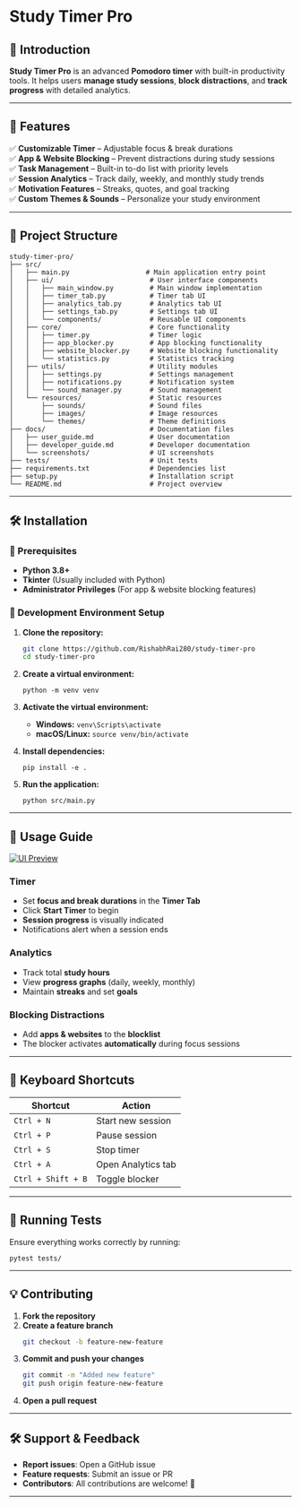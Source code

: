 # Study Timer Pro

## 🚀 Introduction
**Study Timer Pro** is an advanced **Pomodoro timer** with built-in productivity tools. It helps users **manage study sessions**, **block distractions**, and **track progress** with detailed analytics.  

---

## 📌 Features
✅ **Customizable Timer** – Adjustable focus & break durations  
✅ **App & Website Blocking** – Prevent distractions during study sessions  
✅ **Task Management** – Built-in to-do list with priority levels  
✅ **Session Analytics** – Track daily, weekly, and monthly study trends  
✅ **Motivation Features** – Streaks, quotes, and goal tracking  
✅ **Custom Themes & Sounds** – Personalize your study environment  

---

## 📂 Project Structure

```plaintext
study-timer-pro/
├── src/
│   ├── main.py                   # Main application entry point
│   ├── ui/                        # User interface components
│   │   ├── main_window.py         # Main window implementation
│   │   ├── timer_tab.py           # Timer tab UI
│   │   ├── analytics_tab.py       # Analytics tab UI
│   │   ├── settings_tab.py        # Settings tab UI
│   │   └── components/            # Reusable UI components
│   ├── core/                      # Core functionality
│   │   ├── timer.py               # Timer logic
│   │   ├── app_blocker.py         # App blocking functionality
│   │   ├── website_blocker.py     # Website blocking functionality
│   │   └── statistics.py          # Statistics tracking
│   ├── utils/                     # Utility modules
│   │   ├── settings.py            # Settings management
│   │   ├── notifications.py       # Notification system
│   │   └── sound_manager.py       # Sound management
│   └── resources/                 # Static resources
│       ├── sounds/                # Sound files
│       ├── images/                # Image resources
│       └── themes/                # Theme definitions
├── docs/                          # Documentation files
│   ├── user_guide.md              # User documentation
│   ├── developer_guide.md         # Developer documentation
│   └── screenshots/               # UI screenshots
├── tests/                         # Unit tests
├── requirements.txt               # Dependencies list
├── setup.py                       # Installation script
└── README.md                      # Project overview
```

---

## 🛠 Installation

### **🔹 Prerequisites**
- **Python 3.8+**  
- **Tkinter** (Usually included with Python)  
- **Administrator Privileges** (For app & website blocking features)  

### **🔹 Development Environment Setup**

1. **Clone the repository:**
   ```bash
   git clone https://github.com/RishabhRai280/study-timer-pro
   cd study-timer-pro
   ```

2. **Create a virtual environment:**
   ```shellscript
   python -m venv venv
   ```

3. **Activate the virtual environment:**
   - **Windows:** `venv\Scripts\activate`
   - **macOS/Linux:** `source venv/bin/activate`

4. **Install dependencies:**
   ```shellscript
   pip install -e .
   ```

5. **Run the application:**
   ```shellscript
   python src/main.py
   ```

---

## 🎯 Usage Guide

[![UI Preview](docs/screenshots/UI.gif)](https://github.com/RishabhRai280/study-timer-pro/raw/main/docs/screenshots/UI.mp4)

### **Timer**
- Set **focus and break durations** in the **Timer Tab**  
- Click **Start Timer** to begin  
- **Session progress** is visually indicated  
- Notifications alert when a session ends  

### **Analytics**
- Track total **study hours**  
- View **progress graphs** (daily, weekly, monthly)  
- Maintain **streaks** and set **goals**  

### **Blocking Distractions**
- Add **apps & websites** to the **blocklist**  
- The blocker activates **automatically** during focus sessions  

---

## 🎹 Keyboard Shortcuts

| Shortcut | Action |
|----------|--------|
| `Ctrl + N` | Start new session |
| `Ctrl + P` | Pause session |
| `Ctrl + S` | Stop timer |
| `Ctrl + A` | Open Analytics tab |
| `Ctrl + Shift + B` | Toggle blocker |

---

## 🧪 Running Tests
Ensure everything works correctly by running:
```shellscript
pytest tests/
```

---

## 💡 Contributing
1. **Fork the repository**  
2. **Create a feature branch**  
   ```bash
   git checkout -b feature-new-feature
   ```
3. **Commit and push your changes**  
   ```bash
   git commit -m "Added new feature"
   git push origin feature-new-feature
   ```
4. **Open a pull request**  

---

## 🛠 Support & Feedback
- **Report issues**: Open a GitHub issue  
- **Feature requests**: Submit an issue or PR  
- **Contributors**: All contributions are welcome! 🎉  

---